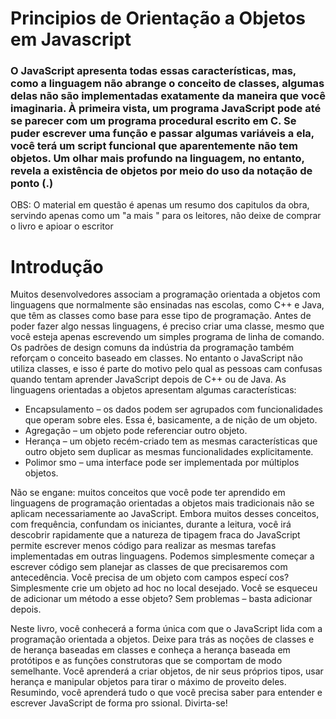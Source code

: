 
# Principios de Orientação a Objetos em Javascript

<h3> O JavaScript apresenta todas essas características, mas, como a linguagem
não abrange o conceito de classes, algumas delas não são implementadas
exatamente da maneira que você imaginaria. À primeira vista, um
programa JavaScript pode até se parecer com um programa procedural
escrito em C. Se puder escrever uma função e passar algumas variáveis a
ela, você terá um script funcional que aparentemente não tem objetos.
Um olhar mais profundo na linguagem, no entanto, revela a existência de
objetos por meio do uso da notação de ponto (.)
</h3>

<p> OBS: O material em questão é apenas um resumo dos capitulos da obra, servindo apenas como um "a mais " para os leitores, não deixe de comprar o livro e apioar o escritor </p>


# Introdução

<p> Muitos desenvolvedores associam a programação orientada a objetos com
linguagens que normalmente são ensinadas nas escolas, como C++ e Java,
que têm as classes como base para esse tipo de programação. Antes de
poder fazer algo nessas linguagens, é preciso criar uma classe, mesmo que
você esteja apenas escrevendo um simples programa de linha de comando.
Os padrões de design comuns da indústria da programação também
reforçam o conceito baseado em classes. No entanto o JavaScript não
utiliza classes, e isso é parte do motivo pelo qual as pessoas cam
confusas quando tentam aprender JavaScript depois de C++ ou de Java.
As linguagens orientadas a objetos apresentam algumas características:


-  Encapsulamento – os dados podem ser agrupados com funcionalidades
que operam sobre eles. Essa é, basicamente, a de nição de um objeto.
-  Agregação – um objeto pode referenciar outro objeto.
-  Herança – um objeto recém-criado tem as mesmas características que
outro objeto sem duplicar as mesmas funcionalidades explicitamente.
-  Polimor smo – uma interface pode ser implementada por múltiplos
objetos.

Não se engane: muitos conceitos que você pode ter aprendido em
linguagens de programação orientadas a objetos mais tradicionais não se
aplicam necessariamente ao JavaScript. Embora muitos desses conceitos,
com frequência, confundam os iniciantes, durante a leitura, você irá
descobrir rapidamente que a natureza de tipagem fraca do JavaScript
permite escrever menos código para realizar as mesmas tarefas
implementadas em outras linguagens. Podemos simplesmente começar a
escrever código sem planejar as classes de que precisaremos com
antecedência. Você precisa de um objeto com campos especí cos?
Simplesmente crie um objeto ad hoc no local desejado. Você se esqueceu de
adicionar um método a esse objeto? Sem problemas – basta adicionar
depois.


Neste livro, você conhecerá a forma única com que o JavaScript lida com a
programação orientada a objetos. Deixe para trás as noções de classes e
de herança baseadas em classes e conheça a herança baseada em
protótipos e as funções construtoras que se comportam de modo
semelhante. Você aprenderá a criar objetos, de nir seus próprios tipos,
usar herança e manipular objetos para tirar o máximo de proveito deles.
Resumindo, você aprenderá tudo o que você precisa saber para entender e
escrever JavaScript de forma pro ssional. Divirta-se!

</p>
